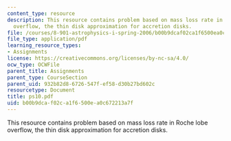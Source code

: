 ```yaml
---
content_type: resource
description: This resource contains problem based on mass loss rate in Roche lobe
  overflow, the thin disk approximation for accretion disks.
file: /courses/8-901-astrophysics-i-spring-2006/b00b9dcaf02ca1f6500ea0c672213a7f_ps10.pdf
file_type: application/pdf
learning_resource_types:
- Assignments
license: https://creativecommons.org/licenses/by-nc-sa/4.0/
ocw_type: OCWFile
parent_title: Assignments
parent_type: CourseSection
parent_uid: 932b82d8-6726-547f-ef58-d30b27bd602c
resourcetype: Document
title: ps10.pdf
uid: b00b9dca-f02c-a1f6-500e-a0c672213a7f
---
```

This resource contains problem based on mass loss rate in Roche lobe overflow, the thin disk approximation for accretion disks.